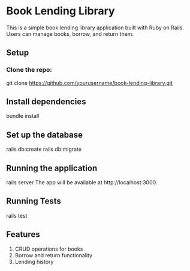 # Book Lending Library

This is a simple book lending library application built with Ruby on Rails. Users can manage books, borrow, and return them.

## Setup

### Clone the repo:
git clone https://github.com/yourusername/book-lending-library.git


## Install dependencies
bundle install

## Set up the database
rails db:create
rails db:migrate

## Running the application
rails server
The app will be available at http://localhost:3000.

## Running Tests
rails test

## Features
1. CRUD operations for books
2. Borrow and return functionality
3. Lending history

